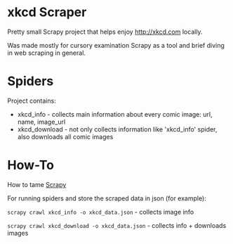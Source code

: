 xkcd Scraper
============

Pretty small Scrapy project that helps enjoy http://xkcd.com locally. 

Was made mostly for cursory examination Scrapy as a tool and brief diving in web scraping in general.

Spiders
=========
Project contains:
* xkcd_info - collects main information about every comic image: url, name, image_url
* xkcd_download - not only collects information like 'xkcd_info' spider, also downloads all comic images

How-To
======
How to tame [Scrapy](http://doc.scrapy.org/en/latest/intro/tutorial.html)

For running spiders and store the scraped data in json (for example):

```scrapy crawl xkcd_info -o xkcd_data.json``` - collects image info

```scrapy crawl xkcd_download -o xkcd_data.json``` - collects info + downloads images

